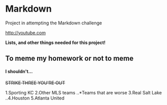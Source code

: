 # Markdown
Project in attempting the Markdown challenge

<http://youtube.com>

**Lists, and other things needed for this project!**

## To meme my homework or not to meme
#### I shouldn't...

~~STRIKE THREE YOU'RE OUT~~

1.Sporting KC
2.Other MLS teams
..*Teams that are worse
3.Real Salt Lake
..4.Houston
5.Atlanta United
